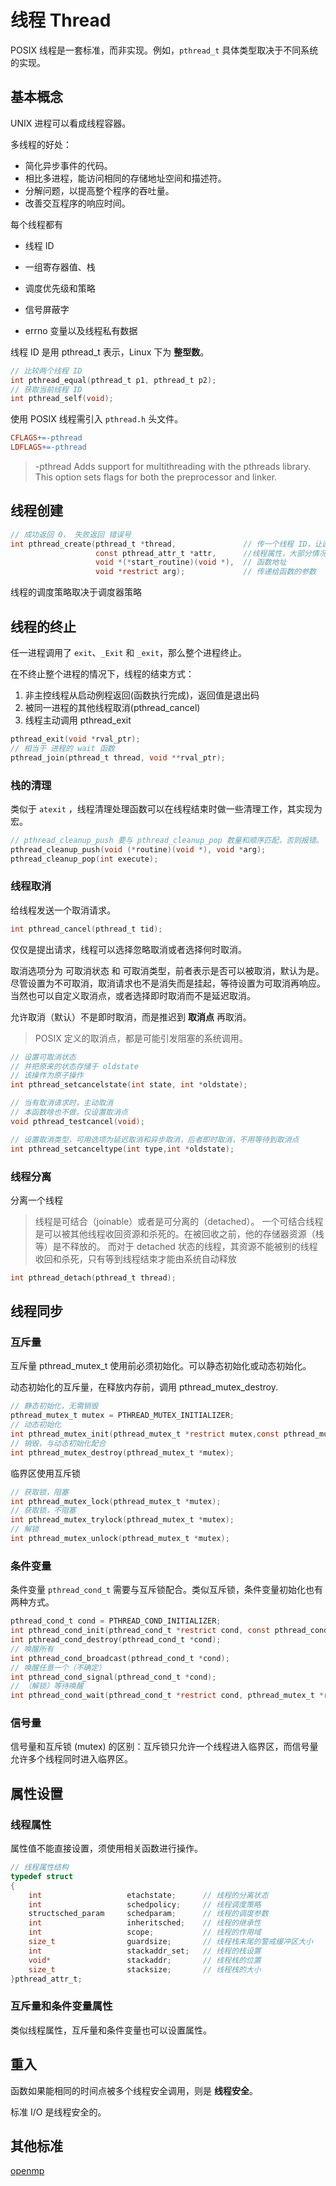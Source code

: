 # 线程 Thread

POSIX 线程是一套标准，而非实现。例如，`pthread_t` 具体类型取决于不同系统的实现。

## 基本概念

UNIX 进程可以看成线程容器。

多线程的好处：

* 简化异步事件的代码。
* 相比多进程，能访问相同的存储地址空间和描述符。
* 分解问题，以提高整个程序的吞吐量。
* 改善交互程序的响应时间。

每个线程都有

* 线程 ID

* 一组寄存器值、栈

* 调度优先级和策略

* 信号屏蔽字

* errno 变量以及线程私有数据

线程 ID 是用 pthread_t 表示，Linux 下为 **整型数**。

```c
// 比较两个线程 ID
int pthread_equal(pthread_t p1, pthread_t p2); 
// 获取当前线程 ID
int pthread_self(void); 
```

使用 POSIX 线程需引入 `pthread.h` 头文件。

```makefile
CFLAGS+=-pthread
LDFLAGS+=-pthread
```

>-pthread Adds support for multithreading with the pthreads library. This option sets flags for both the preprocessor and linker.

## 线程创建

```c
// 成功返回 0， 失败返回 错误号
int pthread_create(pthread_t *thread,               // 传一个线程 ID，让函数回填
                   const pthread_attr_t *attr,      //线程属性，大部分情况默认 NULL
                   void *(*start_routine)(void *),  // 函数地址
                   void *restrict arg);             // 传递给函数的参数
```

线程的调度策略取决于调度器策略

## 线程的终止

任一进程调用了 `exit`、`_Exit` 和 `_exit`，那么整个进程终止。

在不终止整个进程的情况下，线程的结束方式：

1. 非主控线程从启动例程返回(函数执行完成)，返回值是退出码
2. 被同一进程的其他线程取消(pthread_cancel)
3. 线程主动调用 pthread_exit

```c
pthread_exit(void *rval_ptr);
// 相当于 进程的 wait 函数
pthread_join(pthread_t thread, void **rval_ptr);
```

### 栈的清理

类似于 `atexit` ，线程清理处理函数可以在线程结束时做一些清理工作，其实现为宏。

```c
// pthread_cleanup_push 要与 pthread_cleanup_pop 数量和顺序匹配，否则报错。
pthread_cleanup_push(void (*routine)(void *), void *arg);
pthread_cleanup_pop(int execute);
```

### 线程取消

给线程发送一个取消请求。

```c
int pthread_cancel(pthread_t tid);
```

仅仅是提出请求，线程可以选择忽略取消或者选择何时取消。

取消选项分为 可取消状态 和 可取消类型，前者表示是否可以被取消，默认为是。
尽管设置为不可取消，取消请求也不是消失而是挂起，等待设置为可取消再响应。
当然也可以自定义取消点，或者选择即时取消而不是延迟取消。

允许取消（默认）不是即时取消，而是推迟到 **取消点** 再取消。
>POSIX 定义的取消点，都是可能引发阻塞的系统调用。

```c
// 设置可取消状态
// 并把原来的状态存储于 oldstate
// 该操作为原子操作
int pthread_setcancelstate(int state, int *oldstate);

// 当有取消请求时，主动取消
// 本函数啥也不做，仅设置取消点
void pthread_testcancel(void);

// 设置取消类型，可用选项为延迟取消和异步取消，后者即时取消，不用等待到取消点
int pthread_setcanceltype(int type,int *oldstate);
```

### 线程分离

分离一个线程
> 线程是可结合（joinable）或者是可分离的（detached）。
> 一个可结合线程是可以被其他线程收回资源和杀死的。在被回收之前，他的存储器资源（栈等）是不释放的。
> 而对于 detached 状态的线程，其资源不能被别的线程收回和杀死，只有等到线程结束才能由系统自动释放

```c
int pthread_detach(pthread_t thread);
```

## 线程同步

### 互斥量

互斥量 pthread_mutex_t 使用前必须初始化。可以静态初始化或动态初始化。

动态初始化的互斥量，在释放内存前，调用 pthread_mutex_destroy.

```c
// 静态初始化，无需销毁
pthread_mutex_t mutex = PTHREAD_MUTEX_INITIALIZER;
// 动态初始化
int pthread_mutex_init(pthread_mutex_t *restrict mutex,const pthread_mutexattr_t *restrict attr);
// 销毁，与动态初始化配合
int pthread_mutex_destroy(pthread_mutex_t *mutex);
```

临界区使用互斥锁

```c
// 获取锁，阻塞
int pthread_mutex_lock(pthread_mutex_t *mutex);
// 获取锁，不阻塞
int pthread_mutex_trylock(pthread_mutex_t *mutex);
// 解锁
int pthread_mutex_unlock(pthread_mutex_t *mutex);
```

### 条件变量

条件变量 `pthread_cond_t` 需要与互斥锁配合。类似互斥锁，条件变量初始化也有两种方式。

```c
pthread_cond_t cond = PTHREAD_COND_INITIALIZER; 
int pthread_cond_init(pthread_cond_t *restrict cond, const pthread_condattr *restrict attr);
int pthread_cond_destroy(pthread_cond_t *cond);
// 唤醒所有
int pthread_cond_broadcast(pthread_cond_t *cond);
// 唤醒任意一个（不确定）
int pthread_cond_signal(pthread_cond_t *cond);
// （解锁）等待唤醒
int pthread_cond_wait(pthread_cond_t *restrict cond, pthread_mutex_t *restrict mutex);
```

### 信号量

信号量和互斥锁 (mutex) 的区别：互斥锁只允许一个线程进入临界区，而信号量允许多个线程同时进入临界区。

## 属性设置

### 线程属性

属性值不能直接设置，须使用相关函数进行操作。

```c
// 线程属性结构
typedef struct  
{  
    int                   etachstate;      // 线程的分离状态  
    int                   schedpolicy;     // 线程调度策略  
    structsched_param     schedparam;      // 线程的调度参数  
    int                   inheritsched;    // 线程的继承性  
    int                   scope;           // 线程的作用域  
    size_t                guardsize;       // 线程栈末尾的警戒缓冲区大小  
    int                   stackaddr_set;   // 线程的栈设置  
    void*                 stackaddr;       // 线程栈的位置  
    size_t                stacksize;       // 线程栈的大小  
}pthread_attr_t;
```

### 互斥量和条件变量属性

类似线程属性，互斥量和条件变量也可以设置属性。

## 重入

函数如果能相同的时间点被多个线程安全调用，则是 **线程安全**。

标准 I/O 是线程安全的。

## 其他标准

[openmp](www.openmp.org)


